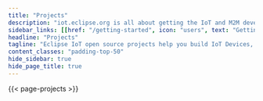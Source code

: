 ```yaml
---
title: "Projects"
description: "iot.eclipse.org is all about getting the IoT and M2M developers involved in what is happening in the different Eclipse projects"
sidebar_links: [[href: "/getting-started", icon: "users", text: "Getting Started"]]
headline: "Projects"
tagline: "Eclipse IoT open source projects help you build IoT Devices, Gateways (\"Smart Objects\"), Cloud backends, and more. Use the list below to find the project that's right for you."
content_classes: "padding-top-50"
hide_sidebar: true
hide_page_title: true
---
```


{{< page-projects >}}